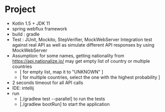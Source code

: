# Project

* Kotlin 1.5 + JDK 11
* spring webflux framework
* build : gradle
* Test : JUnit, Mockito, StepVerifier, MockWebServer
  Integration test against real API as well as simulate different API responses by using MockWebServer
* Assumption:
  for some names, getting nationality from https://api.nationalize.io/ may get empty list of country or multiple
  countries
    * [ for empty list, map it to "UNKNOWN" ]
    * [ for multiple countries, select the one with the highest probability ]
* 2 seconds timeout for all API calls
* IDE: intellij
* run
    * [./gradlew test --parallel] to run the tests
    * [./gradlew bootRun] to start the application